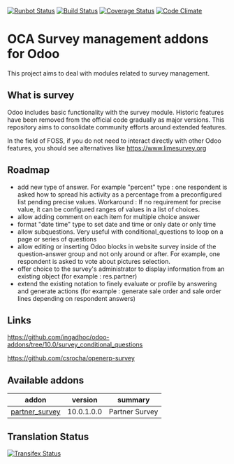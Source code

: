 [![Runbot Status](https://runbot.odoo-community.org/runbot/badge/flat/200/10.0.svg)](https://runbot.odoo-community.org/runbot/repo/github-com-oca-survey-200)
[![Build Status](https://travis-ci.org/OCA/survey.svg?branch=10.0)](https://travis-ci.org/OCA/survey)
[![Coverage Status](https://coveralls.io/repos/OCA/survey/badge.svg?branch=10.0)](https://coveralls.io/r/OCA/survey?branch=10.0)
[![Code Climate](https://codeclimate.com/github/OCA/survey/badges/gpa.svg)](https://codeclimate.com/github/OCA/survey)

OCA Survey management addons for Odoo
=====================================

This project aims to deal with modules related to survey management.


What is survey
--------------

Odoo includes basic functionality with the survey module.
Historic features have been removed from the official code gradually as major versions.
This repository aims to consolidate community efforts around extended features.

In the field of FOSS, if you do not need to interact directly with other Odoo features, you should see alternatives like https://www.limesurvey.org


Roadmap
-------

- add new type of answer. For example "percent" type : one respondent is asked how to spread his activity as a percentage from a preconfigured list pending precise values. Workaround : If no requirement for precise value, it can be configured ranges of values in a list of choices.
- allow adding comment on each item for multiple choice answer
- format "date time" type to set date and time or only date or only time
- allow subquestions. Very useful with conditional_questions to loop on a page or series of questions
- allow editing or inserting Odoo blocks in website survey inside of the question-answer group and not only around or after.  For example, one respondent is asked to vote about pictures selection.
- offer choice to the survey's administrator to display information from an existing object (for example : res.partner)
- extend the existing notation to finely evaluate or profile by answering and generate actions (for example : generate sale order and sale order lines depending on respondent answers)


Links
-----

https://github.com/ingadhoc/odoo-addons/tree/10.0/survey_conditional_questions

https://github.com/csrocha/openerp-survey


[//]: # (addons)

Available addons
----------------
addon | version | summary
--- | --- | ---
[partner_survey](partner_survey/) | 10.0.1.0.0 | Partner Survey

[//]: # (end addons)

Translation Status
------------------
[![Transifex Status](https://www.transifex.com/projects/p/OCA-survey-10-0/chart/image_png)](https://www.transifex.com/projects/p/OCA-survey-10-0)
